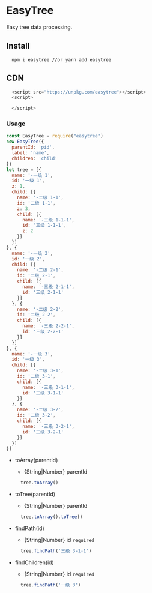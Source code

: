 # EasyTree

Easy tree data processing.

## Install

``` node
  npm i easytree //or yarn add easytree
```

## CDN

``` js
  <script src="https://unpkg.com/easytree"></script>
  <script>

  </script>
```

### Usage

``` js
const EasyTree = require("easytree")
new EasyTree({
  parentId: 'pid',
  label: 'name',
  children: 'child'
})
let tree = [{
  name: '-一级 1',
  id: '一级 1',
  z: 1,
  child: [{
    name: '-二级 1-1',
    id: '二级 1-1',
    z: 3,
    child: [{
      name: '-三级 1-1-1',
      id: '三级 1-1-1',
      z: 2
    }]
  }]
}, {
  name: '-一级 2',
  id: '一级 2',
  child: [{
    name: '-二级 2-1',
    id: '二级 2-1',
    child: [{
      name: '-三级 2-1-1',
      id: '三级 2-1-1'
    }]
  }, {
    name: '-二级 2-2',
    id: '二级 2-2',
    child: [{
      name: '-三级 2-2-1',
      id: '三级 2-2-1'
    }]
  }]
}, {
  name: '-一级 3',
  id: '一级 3',
  child: [{
    name: '-二级 3-1',
    id: '二级 3-1',
    child: [{
      name: '-三级 3-1-1',
      id: '三级 3-1-1'
    }]
  }, {
    name: '-二级 3-2',
    id: '二级 3-2',
    child: [{
      name: '-三级 3-2-1',
      id: '三级 3-2-1'
    }]
  }]
}]
```

* toArray(parentId)
  * {String|Number} parentId

  ``` js
    tree.toArray()
  ```

* toTree(parentId)
  * {String|Number} parentId

  ``` js
    tree.toArray().toTree()
  ```

* findPath(id)
  * {String|Number} id `required`

  ``` js
    tree.findPath('三级 3-1-1')
  ```

* findChildren(id)
  * {String|Number} id `required`

  ``` js
    tree.findPath('一级 3')
  ```